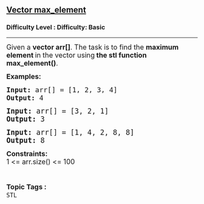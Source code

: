 <h2><a href="https://www.geeksforgeeks.org/problems/vector-max-element--145411/1?page=2&difficulty=Basic,Easy&status=unsolved&sortBy=accuracy">Vector max_element</a></h2><h3>Difficulty Level : Difficulty: Basic</h3><hr><div class="problems_problem_content__Xm_eO"><p><span style="font-size: 18px;">Given a <strong>vector arr[]</strong>. The task is to find the <strong>maximum element </strong>in the vector using<strong> the stl function max_element()</strong>.</span></p>
<p><strong><span style="font-size: 18px;">Examples:</span></strong></p>
<pre><strong><span style="font-size: 18px;">Input: </span></strong><span style="font-size: 18px;">arr[] = [1, 2, 3, 4]<br><strong>Output: </strong>4</span></pre>
<pre><span style="font-size: 14pt;"><strong>Input: </strong>arr[] = [3, 2, 1]<br><strong>Output: </strong>3<br></span></pre>
<pre><span style="font-size: 14pt;"><strong>Input: </strong>arr[] = [1, 4, 2, 8, 8]</span><br><span style="font-size: 14pt;"><strong>Output: </strong>8</span></pre>
<p><span style="font-size: 18px;"><strong>Constraints:</strong><br>1 &lt;= arr.size() &lt;= 100</span></p></div><br><p><span style=font-size:18px><strong>Topic Tags : </strong><br><code>STL</code>&nbsp;